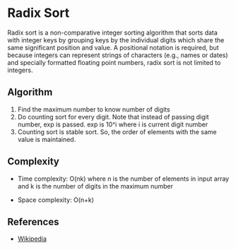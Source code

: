# Radix Sort

Radix sort is a non-comparative integer sorting algorithm that sorts data with integer keys by grouping keys by the individual digits which share the same significant position and value. A positional notation is required, but because integers can represent strings of characters (e.g., names or dates) and specially formatted floating point numbers, radix sort is not limited to integers.

## Algorithm

1. Find the maximum number to know number of digits
2. Do counting sort for every digit. Note that instead of passing digit number, exp is passed. exp is 10^i where i is current digit number
3. Counting sort is stable sort. So, the order of elements with the same value is maintained.

## Complexity

- Time complexity: O(nk) where n is the number of elements in input array and k is the number of digits in the maximum number

- Space complexity: O(n+k)

## References

- [Wikipedia](https://en.wikipedia.org/wiki/Radix_sort)

